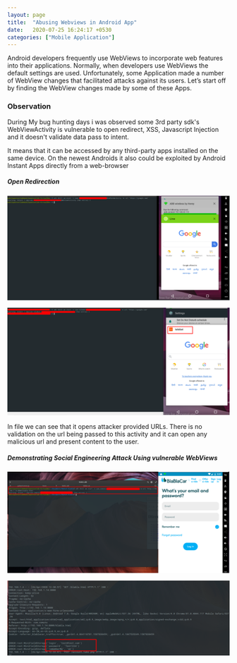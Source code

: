 ```yaml
---
layout: page
title:  "Abusing Webviews in Android App"
date:   2020-07-25 16:24:17 +0530
categories: ["Mobile Application"]
---
```

Android developers frequently use WebViews to incorporate web features into their applications. Normally, when developers use WebViews the default settings are used. Unfortunately, some Application made a number of WebView changes that facilitated attacks against its users. Let’s start off by finding the WebView changes made by some of these Apps.

### Observation
During My bug hunting days i was observed some 3rd party sdk's WebViewActivity is vulnerable to open redirect, XSS, Javascript Injection and it doesn't validate data pass to intent.

It means that it can be accessed by any third-party apps installed on the same device. On the newest Androids it also could be exploited by Android Instant Apps directly from a web-browser

##### Open Redirection

![image1](/assets/img/lime.png)

![image1](/assets/img/talabat.png)

In file we can see that it opens attacker provided URLs. There is no validation on the url being passed to this activity and it can open any malicious url and present content to the user. 

##### Demonstrating Social Engineering Attack Using vulnerable WebViews

![image1](/assets/img/blabla.png)


![image1](/assets/img/capture_post.png)
